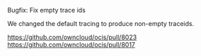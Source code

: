 Bugfix: Fix empty trace ids

We changed the default tracing to produce non-empty traceids.

https://github.com/owncloud/ocis/pull/8023
https://github.com/owncloud/ocis/pull/8017
